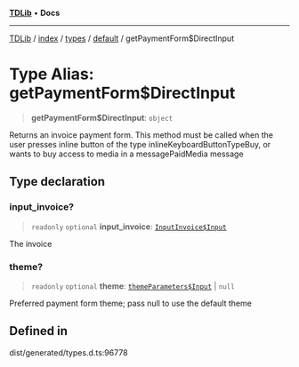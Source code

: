 [**TDLib**](../../../../../../README.md) • **Docs**

***

[TDLib](../../../../../../modules.md) / [index](../../../../../README.md) / [types](../../../README.md) / [default](../README.md) / getPaymentForm$DirectInput

# Type Alias: getPaymentForm$DirectInput

> **getPaymentForm$DirectInput**: `object`

Returns an invoice payment form. This method must be called when the user presses inline button of the type inlineKeyboardButtonTypeBuy, or wants to buy access to media in a messagePaidMedia message

## Type declaration

### input\_invoice?

> `readonly` `optional` **input\_invoice**: [`InputInvoice$Input`](InputInvoice$Input.md)

The invoice

### theme?

> `readonly` `optional` **theme**: [`themeParameters$Input`](themeParameters$Input-1.md) \| `null`

Preferred payment form theme; pass null to use the default theme

## Defined in

dist/generated/types.d.ts:96778
